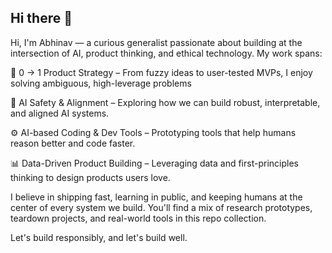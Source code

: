 ## Hi there 👋

<!--
**1289nav/1289nav** is a ✨ _special_ ✨ repository because its `README.md` (this file) appears on your GitHub profile.

Here are some ideas to get you started:

- 🔭 I’m currently working on ...
- 🌱 I’m currently learning ...
- 👯 I’m looking to collaborate on ...
- 🤔 I’m looking for help with ...
- 💬 Ask me about ...
- 📫 How to reach me: ...
- 😄 Pronouns: ...
- ⚡ Fun fact: ...
-->
Hi, I'm Abhinav — a curious generalist passionate about building at the intersection of AI, product thinking, and ethical technology. My work spans:

🧪 0 → 1 Product Strategy – From fuzzy ideas to user-tested MVPs, I enjoy solving ambiguous, high-leverage problems

🧠 AI Safety & Alignment – Exploring how we can build robust, interpretable, and aligned AI systems.

⚙️ AI-based Coding & Dev Tools – Prototyping tools that help humans reason better and code faster.

📊 Data-Driven Product Building – Leveraging data and first-principles thinking to design products users love.

I believe in shipping fast, learning in public, and keeping humans at the center of every system we build. You'll find a mix of research prototypes, teardown projects, and real-world tools in this repo collection.

Let's build responsibly, and let's build well.
